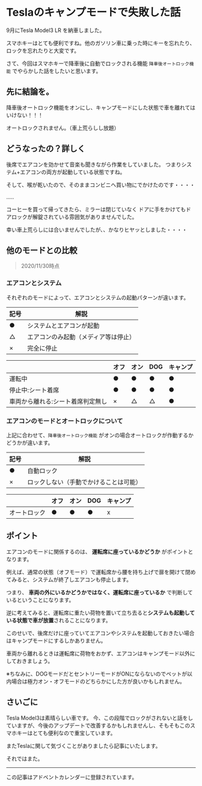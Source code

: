 # Teslaのキャンプモードで失敗した話

9月にTesla Model3 LR を納車しました。

スマホキーはとても便利ですね。他のガソリン車に乗った時にキーを忘れたり、ロックを忘れたりと大変です。

さて、今回はスマホキーで降車後に自動でロックされる機能 `降車後オートロック機能` でやらかした話をしたいと思います。

## 先に結論を。

降車後オートロック機能をオンにし、キャンプモードにした状態で車を離れてはいけない！！！

オートロックされません。（車上荒らしし放題）

## どうなったの？詳しく

後席でエアコンを効かせて音楽も聞きながら作業をしていました。
つまりシステム+エアコンの両方が起動している状態ですね。

そして、喉が乾いたので、そのままコンビニへ買い物にでかけたのです・・・・

.....

コーヒーを買って帰ってきたら、ミラーは閉じていなく ドアに手をかけてもドアロックが解錠されている雰囲気がありませんでした。

幸い車上荒らしには合いませんでしたが、、かなりヒヤッとしました・・・・

## 他のモードとの比較

> 2020/11/30時点

### エアコンとシステム

それぞれのモードによって、エアコンとシステムの起動パターンが違います。

|記号|解説|
|----|----|
|●|システムとエアコンが起動|
|△|エアコンのみ起動（メディア等は停止）|
|×|完全に停止|


||オフ|オン|DOG|キャンプ|
|-----|-----|-----|-----|-----|
|運転中|●|●|●|●|
|停止中:シート着席|●|●|●|●|
|車両から離れる:シート着席判定無し|×|△|△|●|

### エアコンのモードとオートロックについて

上記に合わせて、`降車後オートロック機能` がオンの場合オートロックが作動するかどうかが違います。

|記号|解説|
|----|----|
|●|自動ロック|
|×|ロックしない（手動でかけることは可能）|


||オフ|オン|DOG|キャンプ|
|-----|-----|-----|-----|-----|
|オートロック|●|●|●|x|


## ポイント

エアコンのモードに関係するのは、 **運転席に座っているかどうか** がポイントとなります。

例えば、通常の状態（オフモード）で運転席から腰を持ち上げで扉を開けて閉めてみると、システムが終了しエアコンも停止します。

つまり、 **車両の外にいるかどうかではなく、運転席に座っているか** で判断しているということになります。

逆に考えてみると、運転席に重たい荷物を置いて立ち去ると**システムも起動している状態で車が放置**されることになります。

このせいで、後席だけに座っていてエアコンやシステムを起動しておきたい場合はキャンプモードにするしかありません。

車両から離れるときは運転席に荷物をおかず、エアコンはキャンプモード以外にしておきましょう。

※ちなみに、DOGモードだとセントリーモードがONにならないのでペットが以内場合は極力オン・オフモードのどちらかにした方が良いかもしれません。

## さいごに

Tesla Model3は素晴らしい車です。
今、この段階でロックがされないと話をしていますが、今後のアップデートで改善するかもしれませんし、そもそもこのスマホキーはとても便利なので重宝しています。

またTeslaに関して気づくことがありましたら記事にいたします。

それではまた。

-------------

この記事はアドベントカレンダーに登録されています。